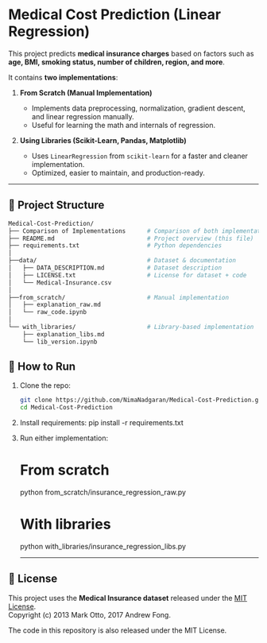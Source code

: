 # Medical Cost Prediction (Linear Regression)

This project predicts **medical insurance charges** based on factors such as **age, BMI, smoking status, number of children, region, and more**.  

It contains **two implementations**:

1. **From Scratch (Manual Implementation)**  
   - Implements data preprocessing, normalization, gradient descent, and linear regression manually.  
   - Useful for learning the math and internals of regression.  

2. **Using Libraries (Scikit-Learn, Pandas, Matplotlib)**  
   - Uses `LinearRegression` from `scikit-learn` for a faster and cleaner implementation.  
   - Optimized, easier to maintain, and production-ready.  

---

## 📂 Project Structure
```bash
Medical-Cost-Prediction/
├── Comparison of Implementations      # Comparison of both implementations 
├── README.md                          # Project overview (this file)
├── requirements.txt                   # Python dependencies
│
├──data/                               # Dataset & documentation
│   ├── DATA_DESCRIPTION.md            # Dataset description
│   ├── LICENSE.txt                    # License for dataset + code
│   └── Medical-Insurance.csv
│
├──from_scratch/                       # Manual implementation
│   ├── explanation_raw.md
│   └── raw_code.ipynb
│
└── with_libraries/                    # Library-based implementation
    ├── explanation_libs.md
    └── lib_version.ipynb

```

## 🚀 How to Run

1. Clone the repo:  
   ```bash
   git clone https://github.com/NimaNadgaran/Medical-Cost-Prediction.git
   cd Medical-Cost-Prediction

2. Install requirements:
   pip install -r requirements.txt


3. Run either implementation:

   # From scratch
   python from_scratch/insurance_regression_raw.py  

   # With libraries
   python with_libraries/insurance_regression_libs.py


   ---

## 📜 License

This project uses the **Medical Insurance dataset** released under the [MIT License](./LICENSE).  
Copyright (c) 2013 Mark Otto, 2017 Andrew Fong.  

The code in this repository is also released under the MIT License.  
